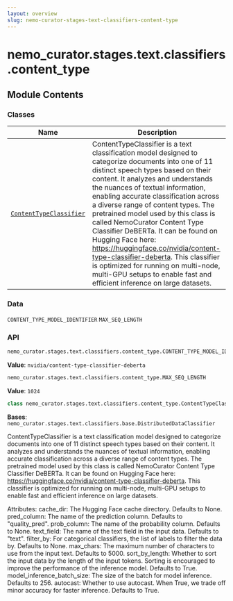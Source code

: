```yaml
---
layout: overview
slug: nemo-curator-stages-text-classifiers-content-type
---
```


# nemo_curator.stages.text.classifiers.content_type



## Module Contents

### Classes

| Name | Description |
|------|-------------|
| [`ContentTypeClassifier`](#nemo_curatorstagestextclassifierscontent_typecontenttypeclassifier) | ContentTypeClassifier is a text classification model designed to categorize documents into one of 11 distinct speech types based on their content. It analyzes and understands the nuances of textual information, enabling accurate classification across a diverse range of content types. The pretrained model used by this class is called NemoCurator Content Type Classifier DeBERTa. It can be found on Hugging Face here: https://huggingface.co/nvidia/content-type-classifier-deberta. This classifier is optimized for running on multi-node, multi-GPU setups to enable fast and efficient inference on large datasets. |

### Data

`CONTENT_TYPE_MODEL_IDENTIFIER`
`MAX_SEQ_LENGTH`

### API

```python
nemo_curator.stages.text.classifiers.content_type.CONTENT_TYPE_MODEL_IDENTIFIER
```

**Value**: `nvidia/content-type-classifier-deberta`


```python
nemo_curator.stages.text.classifiers.content_type.MAX_SEQ_LENGTH
```

**Value**: `1024`


```python
class nemo_curator.stages.text.classifiers.content_type.ContentTypeClassifier(cache_dir: str | None = None, pred_column: str = 'content_pred', prob_column: str | None = None, text_field: str = 'text', filter_by: list[str] | None = None, max_chars: int = 5000, sort_by_length: bool = True, model_inference_batch_size: int = 256, autocast: bool = True)
```

**Bases**: `nemo_curator.stages.text.classifiers.base.DistributedDataClassifier`

ContentTypeClassifier is a text classification model designed to categorize documents into one of 11 distinct speech types based on their content.
It analyzes and understands the nuances of textual information, enabling accurate classification across a diverse range of content types.
The pretrained model used by this class is called NemoCurator Content Type Classifier DeBERTa.
It can be found on Hugging Face here: https://huggingface.co/nvidia/content-type-classifier-deberta.
This classifier is optimized for running on multi-node, multi-GPU setups to enable fast and efficient inference on large datasets.

Attributes:
    cache_dir: The Hugging Face cache directory. Defaults to None.
    pred_column: The name of the prediction column. Defaults to "quality_pred".
    prob_column: The name of the probability column. Defaults to None.
    text_field: The name of the text field in the input data. Defaults to "text".
    filter_by: For categorical classifiers, the list of labels to filter the data by. Defaults to None.
    max_chars: The maximum number of characters to use from the input text. Defaults to 5000.
    sort_by_length: Whether to sort the input data by the length of the input tokens.
        Sorting is encouraged to improve the performance of the inference model. Defaults to True.
    model_inference_batch_size: The size of the batch for model inference. Defaults to 256.
    autocast: Whether to use autocast. When True, we trade off minor accuracy for faster inference.
        Defaults to True.

